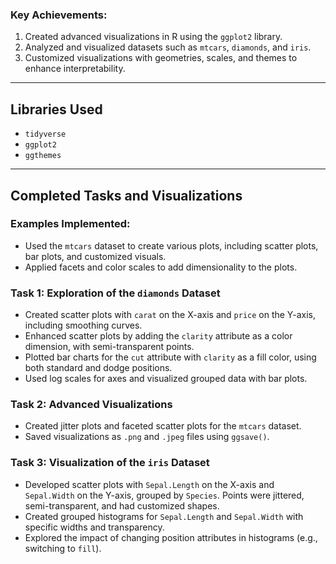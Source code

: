 ### **Key Achievements:**  
1. Created advanced visualizations in R using the `ggplot2` library.  
2. Analyzed and visualized datasets such as `mtcars`, `diamonds`, and `iris`.  
3. Customized visualizations with geometries, scales, and themes to enhance interpretability.  

---

## **Libraries Used**  
- `tidyverse`  
- `ggplot2`  
- `ggthemes`  

---

## **Completed Tasks and Visualizations**  

### **Examples Implemented:**  
- Used the `mtcars` dataset to create various plots, including scatter plots, bar plots, and customized visuals.  
- Applied facets and color scales to add dimensionality to the plots.  

### **Task 1:** Exploration of the `diamonds` Dataset  
- Created scatter plots with `carat` on the X-axis and `price` on the Y-axis, including smoothing curves.  
- Enhanced scatter plots by adding the `clarity` attribute as a color dimension, with semi-transparent points.  
- Plotted bar charts for the `cut` attribute with `clarity` as a fill color, using both standard and dodge positions.  
- Used log scales for axes and visualized grouped data with bar plots.  

### **Task 2:** Advanced Visualizations  
- Created jitter plots and faceted scatter plots for the `mtcars` dataset.  
- Saved visualizations as `.png` and `.jpeg` files using `ggsave()`.  

### **Task 3:** Visualization of the `iris` Dataset  
- Developed scatter plots with `Sepal.Length` on the X-axis and `Sepal.Width` on the Y-axis, grouped by `Species`. Points were jittered, semi-transparent, and had customized shapes.  
- Created grouped histograms for `Sepal.Length` and `Sepal.Width` with specific widths and transparency.  
- Explored the impact of changing position attributes in histograms (e.g., switching to `fill`).  

